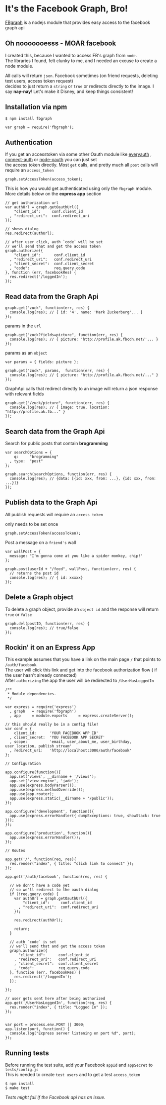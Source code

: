 # It's the Facebook Graph, Bro!

[FBgraph](http://github.com/criso/fbgraph) is a nodejs module that provides easy access to the facebook graph api

## Oh nooooooesss - MOAR facebook

  I created this, because I wanted to access FB's graph from `node`.  
  The libraries I found, felt clunky to me, and I needed an excuse to create a node module.

  All calls will return `json`. Facebook sometimes (on friend requests, deleting test users, access token request)   
  decides to just return a `string` or `true` or redirects directly to the image. I say __nay-nay__! Let's make it Disney, and keep things consistent! 

## Installation via npm
    $ npm install fbgraph

    var graph = require('fbgraph');

## Authentication

If you get an accesstoken via some other Oauth module like [everyauth](https://github.com/bnoguchi/everyauth) , 
[connect-auth](https://github.com/ciaranj/connect-auth) or [node-oauth](https://github.com/ciaranj/node-oauth) you can just set  
the access token directly. Most `get` calls, and pretty much all `post` calls will require an `access_token`

    graph.setAccessToken(access_token);

This is how you would get authenticated using only the `fbgraph` module.
More details below on the __express app__ section

    // get authorization url
    var authUrl = graph.getOauthUrl({
        "client_id":     conf.client_id
      , "redirect_uri":  conf.redirect_uri
    });

    // shows dialog
    res.redirect(authUrl);

    // after user click, auth `code` will be set
    // we'll send that and get the access token
    graph.authorize({
        "client_id":      conf.client_id
      , "redirect_uri":   conf.redirect_uri
      , "client_secret":  conf.client_secret
      , "code":           req.query.code
    }, function (err, facebookRes) {
      res.redirect('/loggedIn');
    });


## Read data from the Graph Api

    graph.get("zuck", function(err, res) {
      console.log(res); // { id: '4', name: 'Mark Zuckerberg'... }
    });

params in the `url`

    graph.get("zuck?fields=picture", function(err, res) {
      console.log(res); // { picture: 'http://profile.ak.fbcdn.net/'... }
    });

params as an `object`

    var params = { fields: picture };

    graph.get("zuck", params,  function(err, res) {
      console.log(res); // { picture: "http://profile.ak.fbcdn.net/..." }
    });

GraphApi calls that redirect directly to an image
will return a json response with relevant fields


    graph.get("/zuck/picture", function(err, res) {
      console.log(res); // { image: true, location: "http://profile.ak.fb..." }
    });


## Search data from the Graph Api

Search for public posts that contain __brogramming__

    var searchOptions = {
        q:     "brogramming"
      , type:  "post"
    };

    graph.search(searchOptions, function(err, res) {
      console.log(res); // {data: [{id: xxx, from: ...}, {id: xxx, from: ...}]}
    });


## Publish data to the Graph Api
All publish requests will require an `access token`

only needs to be set once

    graph.setAccessToken(accessToken);

Post a message on a `friend's` wall

    var wallPost = {
      message: "I'm gonna come at you like a spider monkey, chip!"
    };

    graph.post(userId + "/feed", wallPost, function(err, res) {
      // returns the post id
      console.log(res); // { id: xxxxx}
    });

## Delete a Graph object

To delete a graph object, provide an `object id` and the 
response will return `true` or `false`

    graph.del(postID, function(err, res) {
      console.log(res); // true/false
    });

## Rockin' it on an Express App

This example assumes that you have a link on the main page `/` that points to `/auth/facebook`.   
The user will click this link and get into the facebook authorization flow ( if the user hasn't already connected)  
After `authorizing` the app the user will be redirected to `/UserHasLoggedIn`  

    /**
     * Module dependencies.
     */

    var express = require('express')
      , graph   = require('fbgraph')
      , app     = module.exports     = express.createServer();

    // this should really be in a config file!
    var conf = {
        client_id:      'YOUR FACEBOOK APP ID'
      , client_secret:  'YOU FACEBOOK APP SECRET'
      , scope:          'email, user_about_me, user_birthday, user_location, publish_stream'
      , redirect_uri:   'http://localhost:3000/auth/facebook'
    };

    // Configuration

    app.configure(function(){
      app.set('views', __dirname + '/views');
      app.set('view engine', 'jade');
      app.use(express.bodyParser());
      app.use(express.methodOverride());
      app.use(app.router);
      app.use(express.static(__dirname + '/public'));
    });

    app.configure('development', function(){
      app.use(express.errorHandler({ dumpExceptions: true, showStack: true })); 
    });

    app.configure('production', function(){
      app.use(express.errorHandler());
    });

    // Routes

    app.get('/', function(req, res){
      res.render("index", { title: "click link to connect" });
    });

    app.get('/auth/facebook', function(req, res) {

      // we don't have a code yet
      // so we'll redirect to the oauth dialog
      if (!req.query.code) {
        var authUrl = graph.getOauthUrl({
            "client_id":     conf.client_id
          , "redirect_uri":  conf.redirect_uri
        });

        res.redirect(authUrl);

        return;
      }

      // auth `code` is set
      // we'll send that and get the access token
      graph.authorize({
          "client_id":      conf.client_id
        , "redirect_uri":   conf.redirect_uri
        , "client_secret":  conf.client_secret
        , "code":           req.query.code
      }, function (err, facebookRes) {
        res.redirect('/loggedIn');
      });

    });

    // user gets sent here after being authorized
    app.get('/UserHasLoggedIn', function(req, res) {
      res.render("index", { title: "Logged In" });
    });


    var port = process.env.PORT || 3000;
    app.listen(port, function() {
      console.log("Express server listening on port %d", port);
    });


## Running tests

 Before running the test suite, add your Facebook `appId` and `appSecret` to `tests/config.js`  
 This is needed to create `test users` and to get a test `access_token`

    $ npm install
    $ make test

 _Tests might fail if the Facebook api has an issue._

